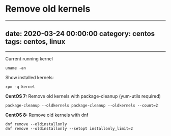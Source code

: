 # Remove old kernels
--- 
date: 2020-03-24 00:00:00
category: centos
tags: centos, linux
---

***
Current running kernel

    uname -an

Show installed kernels:
    
    rpm -q kernel

<b>CentOS 7:</b> 
Remove old kernels with package-cleanup (yum-utils required)

    package-cleanup --oldkernels package-cleanup --oldkernels --count=2

<b>CentOS 8:</b> Remove old kernels with dnf

    dnf remove --oldinstallonly
    dnf remove --oldinstallonly --setopt installonly_limit=2
